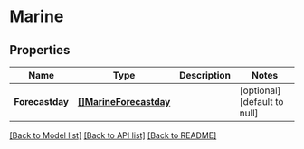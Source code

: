 # Marine

## Properties
Name | Type | Description | Notes
------------ | ------------- | ------------- | -------------
**Forecastday** | [**[]MarineForecastday**](marine_forecastday.md) |  | [optional] [default to null]

[[Back to Model list]](../README.md#documentation-for-models) [[Back to API list]](../README.md#documentation-for-api-endpoints) [[Back to README]](../README.md)


